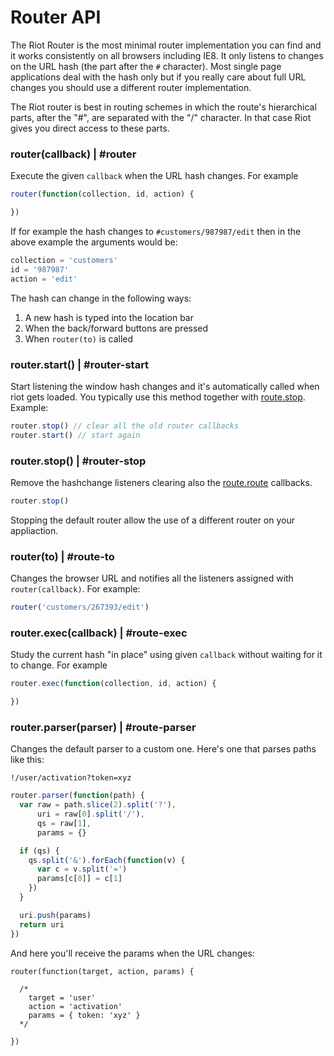 # Router API

The Riot Router is the most minimal router implementation you can find and it works consistently on all browsers including IE8. It only listens to changes on the URL hash (the part after the `#` character). Most single page applications deal with the hash only but if you really care about full URL changes you should use a different router implementation.

The Riot router is best in routing schemes in which the route's hierarchical parts, after the "#", are separated with the "/" character. In that case Riot gives you direct access to these parts.


### router(callback) | #router

Execute the given `callback` when the URL hash changes. For example

``` js
router(function(collection, id, action) {

})
```

If for example the hash changes to `#customers/987987/edit` then in the above example the arguments would be:


``` js
collection = 'customers'
id = '987987'
action = 'edit'
```

The hash can change in the following ways:

1. A new hash is typed into the location bar
2. When the back/forward buttons are pressed
3. When `router(to)` is called

### router.start() | #router-start

Start listening the window hash changes and it's automatically called when riot gets loaded. You typically use this method together with [route.stop](#route-stop). Example:

``` js
router.stop() // clear all the old router callbacks
router.start() // start again
```

### router.stop() | #router-stop

Remove the hashchange listeners clearing also the [route.route](#route) callbacks.

``` js
router.stop()
```

Stopping the default router allow the use of a different router on your appliaction.

### router(to) | #route-to

Changes the browser URL and notifies all the listeners assigned with `router(callback)`. For example:

``` javascript
router('customers/267393/edit')
```

### router.exec(callback) | #route-exec

Study the current hash "in place" using given `callback` without waiting for it to change. For example

``` js
router.exec(function(collection, id, action) {

})
```

### router.parser(parser) | #route-parser

Changes the default parser to a custom one. Here's one that parses paths like this:

`!/user/activation?token=xyz`

``` js
router.parser(function(path) {
  var raw = path.slice(2).split('?'),
      uri = raw[0].split('/'),
      qs = raw[1],
      params = {}

  if (qs) {
    qs.split('&').forEach(function(v) {
      var c = v.split('=')
      params[c[0]] = c[1]
    })
  }

  uri.push(params)
  return uri
})
```

And here you'll receive the params when the URL changes:

```
router(function(target, action, params) {

  /*
    target = 'user'
    action = 'activation'
    params = { token: 'xyz' }
  */

})
```
